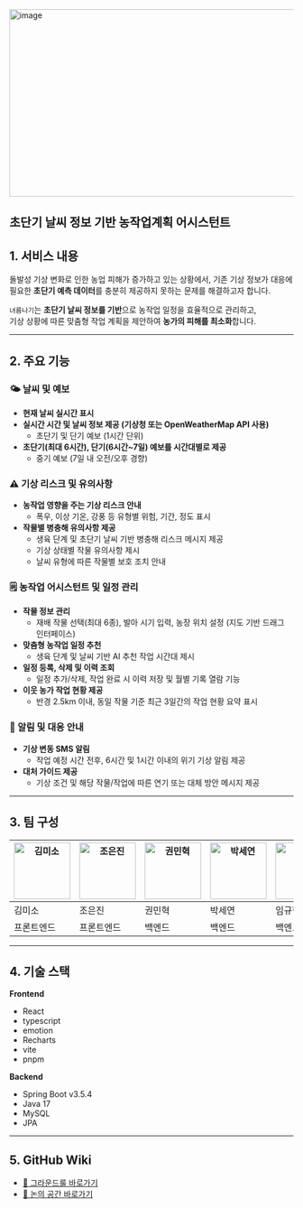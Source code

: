 <img width="1194" height="332" alt="image" src="https://github.com/user-attachments/assets/50350dfe-1298-49a2-a7ef-291bea34ec53" />

## 초단기 날씨 정보 기반 농작업계획 어시스턴트


## 1. 서비스 내용
돌발성 기상 변화로 인한 농업 피해가 증가하고 있는 상황에서,  기존 기상 정보가 대응에 필요한 **초단기 예측 데이터**를 충분히 제공하지 못하는 문제를 해결하고자 합니다.

`녀름나기`는 **초단기 날씨 정보를 기반**으로 농작업 일정을 효율적으로 관리하고,  
기상 상황에 따른 맞춤형 작업 계획을 제안하여 **농가의 피해를 최소화**합니다.

---

## 2. 주요 기능
### 🌤️ 날씨 및 예보
- **현재 날씨 실시간 표시**
- **실시간 시간 및 날씨 정보 제공 (기상청 또는 OpenWeatherMap API 사용)**
  - 초단기 및 단기 예보 (1시간 단위)
- **초단기(최대 6시간), 단기(6시간~7일) 예보를 시간대별로 제공**
  - 중기 예보 (7일 내 오전/오후 경향)

### ⚠️ 기상 리스크 및 유의사항
- **농작업 영향을 주는 기상 리스크 안내**
  - 폭우, 이상 기온, 강풍 등 유형별 위험, 기간, 정도 표시
- **작물별 병충해 유의사항 제공**
  - 생육 단계 및 초단기 날씨 기반 병충해 리스크 메시지 제공
  - 기상 상태별 작물 유의사항 제시
  - 날씨 유형에 따른 작물별 보호 조치 안내

### 🗒️ 농작업 어시스턴트 및 일정 관리
- **작물 정보 관리**
  - 재배 작물 선택(최대 6종), 발아 시기 입력, 농장 위치 설정 (지도 기반 드래그 인터페이스)
- **맞춤형 농작업 일정 추천**
  - 생육 단계 및 날씨 기반 AI 추천 작업 시간대 제시
- **일정 등록, 삭제 및 이력 조회**
  - 일정 추가/삭제, 작업 완료 시 이력 저장 및 월별 기록 열람 기능
- **이웃 농가 작업 현황 제공**
  - 반경 2.5km 이내, 동일 작물 기준 최근 3일간의 작업 현황 요약 표시

### 📳 알림 및 대응 안내
- **기상 변동 SMS 알림**
  - 작업 예정 시간 전후, 6시간 및 1시간 이내의 위기 기상 알림 제공
- **대처 가이드 제공**
  - 기상 조건 및 해당 작물/작업에 따른 연기 또는 대체 방안 메시지 제공

---

## 3. 팀 구성


| <img src="https://github.com/user-attachments/assets/cb6c0ae5-5566-4a47-a811-095c500289d8" alt="김미소" width="100"/> | <img src="https://github.com/user-attachments/assets/fea8baa9-7028-41ef-b44d-9ca9820aea11" alt="조은진" width="100"/> | <img src="https://github.com/user-attachments/assets/cae6ad12-e938-4f16-96a5-eca5fdfd0146" alt="권민혁" width="100"/> | <img src="https://github.com/user-attachments/assets/4101dfc6-74f3-4380-9d17-d4e0716cf61a" alt="박세연" width="100"/> | <img src="https://github.com/user-attachments/assets/8dac1353-a2bc-4126-9a35-2591929c4da8" alt="임규현" width="100"/> |
|------------|------------|--------|--------|--------|
| 김미소     | 조은진     | 권민혁 | 박세연 | 임규현 |
| 프론트엔드 | 프론트엔드 | 백엔드 | 백엔드 | 백엔드 |

---

## 4. 기술 스택
**Frontend**
- React
- typescript
- emotion
- Recharts
- vite
- pnpm

**Backend**
- Spring Boot v3.5.4
- Java 17
- MySQL
- JPA

---

## 5. GitHub Wiki
- [📖 그라운드룰 바로가기](https://github.com/softeerbootcamp-6th/Team1-ImSnacks/wiki/%5B1%ED%8C%80%5D-%EA%B7%B8%EB%9D%BC%EC%9A%B4%EB%93%9C-%EB%A3%B0)
- [💭 논의 공간 바로가기](https://foregoing-sofa-1ca.notion.site/244e13d9782280f6b1bce7aceca56aa0?v=244e13d9782280c8b7d2000cdaf13622)

